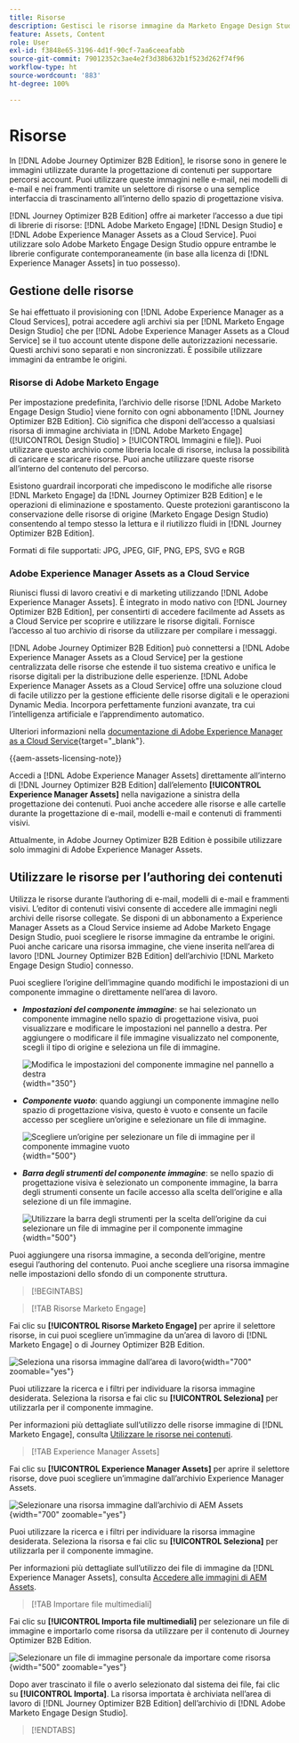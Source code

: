 ```yaml
---
title: Risorse
description: Gestisci le risorse immagine da Marketo Engage Design Studio e AEM Assets per e-mail, modelli e frammenti in Journey Optimizer B2B edition.
feature: Assets, Content
role: User
exl-id: f3848e65-3196-4d1f-90cf-7aa6ceeafabb
source-git-commit: 79012352c3ae4e2f3d38b632b1f523d262f74f96
workflow-type: ht
source-wordcount: '883'
ht-degree: 100%

---
```


# Risorse

In [!DNL Adobe Journey Optimizer B2B Edition], le risorse sono in genere le immagini utilizzate durante la progettazione di contenuti per supportare percorsi account. Puoi utilizzare queste immagini nelle e-mail, nei modelli di e-mail e nei frammenti tramite un selettore di risorse o una semplice interfaccia di trascinamento all’interno dello spazio di progettazione visiva.

[!DNL Journey Optimizer B2B Edition] offre ai marketer l’accesso a due tipi di librerie di risorse: [!DNL Adobe Marketo Engage] [!DNL Design Studio] e [!DNL Adobe Experience Manager Assets as a Cloud Service]. Puoi utilizzare solo Adobe Marketo Engage Design Studio oppure entrambe le librerie configurate contemporaneamente (in base alla licenza di [!DNL Experience Manager Assets] in tuo possesso).

## Gestione delle risorse

Se hai effettuato il provisioning con [!DNL Adobe Experience Manager as a Cloud Services], potrai accedere agli archivi sia per [!DNL Marketo Engage Design Studio] che per [!DNL Adobe Experience Manager Assets as a Cloud Service] se il tuo account utente dispone delle autorizzazioni necessarie. Questi archivi sono separati e non sincronizzati. È possibile utilizzare immagini da entrambe le origini.

### Risorse di Adobe Marketo Engage

Per impostazione predefinita, l’archivio delle risorse [!DNL Adobe Marketo Engage Design Studio] viene fornito con ogni abbonamento [!DNL Journey Optimizer B2B Edition]. Ciò significa che disponi dell’accesso a qualsiasi risorsa di immagine archiviata in [!DNL Adobe Marketo Engage] ([!UICONTROL Design Studio] > [!UICONTROL Immagini e file]). Puoi utilizzare questo archivio come libreria locale di risorse, inclusa la possibilità di caricare e scaricare risorse. Puoi anche utilizzare queste risorse all’interno del contenuto del percorso.

Esistono guardrail incorporati che impediscono le modifiche alle risorse [!DNL Marketo Engage] da [!DNL Journey Optimizer B2B Edition] e le operazioni di eliminazione e spostamento. Queste protezioni garantiscono la conservazione delle risorse di origine (Marketo Engage Design Studio) consentendo al tempo stesso la lettura e il riutilizzo fluidi in [!DNL Journey Optimizer B2B Edition].

Formati di file supportati: JPG, JPEG, GIF, PNG, EPS, SVG e RGB

### Adobe Experience Manager Assets as a Cloud Service

Riunisci flussi di lavoro creativi e di marketing utilizzando [!DNL Adobe Experience Manager Assets]. È integrato in modo nativo con [!DNL Journey Optimizer B2B Edition], per consentirti di accedere facilmente ad Assets as a Cloud Service per scoprire e utilizzare le risorse digitali. Fornisce l’accesso al tuo archivio di risorse da utilizzare per compilare i messaggi.

[!DNL Adobe Journey Optimizer B2B Edition] può connettersi a [!DNL Adobe Experience Manager Assets as a Cloud Service] per la gestione centralizzata delle risorse che estende il tuo sistema creativo e unifica le risorse digitali per la distribuzione delle esperienze. [!DNL Adobe Experience Manager Assets as a Cloud Service] offre una soluzione cloud di facile utilizzo per la gestione efficiente delle risorse digitali e le operazioni Dynamic Media. Incorpora perfettamente funzioni avanzate, tra cui l’intelligenza artificiale e l’apprendimento automatico.

Ulteriori informazioni nella [documentazione di Adobe Experience Manager as a Cloud Service](https://experienceleague.adobe.com/it/docs/experience-manager-cloud-service/content/assets/overview){target="_blank"}.

{{aem-assets-licensing-note}}

Accedi a [!DNL Adobe Experience Manager Assets] direttamente all’interno di [!DNL Journey Optimizer B2B Edition] dall’elemento **[!UICONTROL Experience Manager Assets]** nella navigazione a sinistra della progettazione dei contenuti. Puoi anche accedere alle risorse e alle cartelle durante la progettazione di e-mail, modelli e-mail e contenuti di frammenti visivi.

Attualmente, in Adobe Journey Optimizer B2B Edition è possibile utilizzare solo immagini di Adobe Experience Manager Assets.

## Utilizzare le risorse per l’authoring dei contenuti

Utilizza le risorse durante l’authoring di e-mail, modelli di e-mail e frammenti visivi. L’editor di contenuti visivi consente di accedere alle immagini negli archivi delle risorse collegate. Se disponi di un abbonamento a Experience Manager Assets as a Cloud Service insieme ad Adobe Marketo Engage Design Studio, puoi scegliere le risorse immagine da entrambe le origini. Puoi anche caricare una risorsa immagine, che viene inserita nell’area di lavoro [!DNL Journey Optimizer B2B Edition] dell’archivio [!DNL Marketo Engage Design Studio] connesso.

Puoi scegliere l’origine dell’immagine quando modifichi le impostazioni di un componente immagine o direttamente nell’area di lavoro.

* **_Impostazioni del componente immagine_**: se hai selezionato un componente immagine nello spazio di progettazione visiva, puoi visualizzare e modificare le impostazioni nel pannello a destra. Per aggiungere o modificare il file immagine visualizzato nel componente, scegli il tipo di origine e seleziona un file di immagine.

  ![Modifica le impostazioni del componente immagine nel pannello a destra](./assets/content-assets-image-settings.png){width="350"}

* **_Componente vuoto_**: quando aggiungi un componente immagine nello spazio di progettazione visiva, questo è vuoto e consente un facile accesso per scegliere un’origine e selezionare un file di immagine.

  ![Scegliere un’origine per selezionare un file di immagine per il componente immagine vuoto](./assets/content-assets-image-component-empty.png){width="500"}

* **_Barra degli strumenti del componente immagine_**: se nello spazio di progettazione visiva è selezionato un componente immagine, la barra degli strumenti consente un facile accesso alla scelta dell’origine e alla selezione di un file immagine.

  ![Utilizzare la barra degli strumenti per la scelta dell’origine da cui selezionare un file di immagine per il componente immagine](./assets/content-assets-image-toolbar-settings.png){width="500"}

Puoi aggiungere una risorsa immagine, a seconda dell’origine, mentre esegui l’authoring del contenuto. Puoi anche scegliere una risorsa immagine nelle impostazioni dello sfondo di un componente struttura.

>[!BEGINTABS]

>[!TAB Risorse Marketo Engage]

Fai clic su **[!UICONTROL Risorse Marketo Engage]** per aprire il selettore risorse, in cui puoi scegliere un’immagine da un’area di lavoro di [!DNL Marketo Engage] o di Journey Optimizer B2B Edition.

![Seleziona una risorsa immagine dall’area di lavoro](./assets/content-assets-image-me-selected.png){width="700" zoomable="yes"}

Puoi utilizzare la ricerca e i filtri per individuare la risorsa immagine desiderata. Seleziona la risorsa e fai clic su **[!UICONTROL Seleziona]** per utilizzarla per il componente immagine.

Per informazioni più dettagliate sull’utilizzo delle risorse immagine di [!DNL Marketo Engage], consulta [Utilizzare le risorse nei contenuti](./marketo-engage-design-studio.md#use-assets-in-your-content).

>[!TAB Experience Manager Assets]

Fai clic su **[!UICONTROL Experience Manager Assets]** per aprire il selettore risorse, dove puoi scegliere un’immagine dall’archivio Experience Manager Assets.

![Selezionare una risorsa immagine dall’archivio di AEM Assets](./assets/content-assets-image-aem-selected.png){width="700" zoomable="yes"}

Puoi utilizzare la ricerca e i filtri per individuare la risorsa immagine desiderata. Seleziona la risorsa e fai clic su **[!UICONTROL Seleziona]** per utilizzarla per il componente immagine.

Per informazioni più dettagliate sull’utilizzo dei file di immagine da [!DNL Experience Manager Assets], consulta [Accedere alle immagini di AEM Assets](./aem-assets.md#access-aem-assets-images).

>[!TAB Importare file multimediali]

Fai clic su **[!UICONTROL Importa file multimediali]** per selezionare un file di immagine e importarlo come risorsa da utilizzare per il contenuto di Journey Optimizer B2B Edition.

![Selezionare un file di immagine personale da importare come risorsa](./assets/content-assets-image-import-file-selected.png){width="500" zoomable="yes"}

Dopo aver trascinato il file o averlo selezionato dal sistema dei file, fai clic su **[!UICONTROL Importa]**. La risorsa importata è archiviata nell’area di lavoro di [!DNL Journey Optimizer B2B Edition] dell’archivio di [!DNL Adobe Marketo Engage Design Studio].

>[!ENDTABS]
